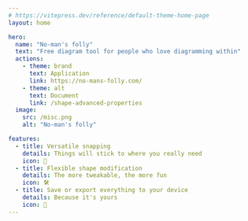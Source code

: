 ```yaml
---
# https://vitepress.dev/reference/default-theme-home-page
layout: home

hero:
  name: "No-man's folly"
  text: "Free diagram tool for people who love diagramming within"
  actions:
    - theme: brand
      text: Application
      link: https://no-mans-folly.com/
    - theme: alt
      text: Document
      link: /shape-advanced-properties
  image:
    src: /misc.png
    alt: "No-man's folly"

features:
  - title: Versatile snapping
    details: Things will stick to where you really need
    icon: 🥅
  - title: Flexible shape modification
    details: The more tweakable, the more fun
    icon: 🛠️
  - title: Save or export everything to your device
    details: Because it's yours
    icon: 📁
---
```


